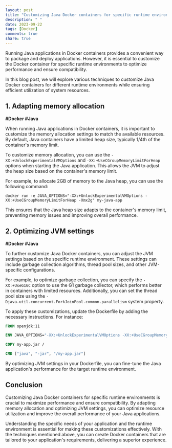 ```yaml
---
layout: post
title: "Customizing Java Docker containers for specific runtime environments"
description: " "
date: 2023-09-22
tags: [Docker]
comments: true
share: true
---
```


Running Java applications in Docker containers provides a convenient way to package and deploy applications. However, it is essential to customize the Docker container for specific runtime environments to optimize performance and ensure compatibility.

In this blog post, we will explore various techniques to customize Java Docker containers for different runtime environments while ensuring efficient utilization of system resources.

## 1. Adapting memory allocation

**#Docker #Java**

When running Java applications in Docker containers, it is important to customize the memory allocation settings to match the available resources. By default, Java containers have a limited heap size, typically 1/4th of the container's memory limit.

To customize memory allocation, you can use the `-XX:+UnlockExperimentalVMOptions` and `-XX:+UseCGroupMemoryLimitForHeap` options when starting the Java application. This allows the JVM to adjust the heap size based on the container's memory limit.

For example, to allocate 2GB of memory to the Java heap, you can use the following command:

```shell
docker run -e JAVA_OPTIONS="-XX:+UnlockExperimentalVMOptions -XX:+UseCGroupMemoryLimitForHeap -Xmx2g" my-java-app
```

This ensures that the Java heap size adapts to the container's memory limit, preventing memory issues and improving overall performance.

## 2. Optimizing JVM settings

**#Docker #Java**

To further customize Java Docker containers, you can adjust the JVM settings based on the specific runtime environment. These settings can include garbage collection algorithms, thread pool sizes, and other JVM-specific configurations.

For example, to optimize garbage collection, you can specify the `-XX:+UseG1GC` option to use the G1 garbage collector, which performs better in containers with limited resources. Additionally, you can set the thread pool size using the `-Djava.util.concurrent.ForkJoinPool.common.parallelism` system property.

To apply these customizations, update the Dockerfile by adding the necessary instructions. For instance:

```Dockerfile
FROM openjdk:11

ENV JAVA_OPTIONS="-XX:+UnlockExperimentalVMOptions -XX:+UseCGroupMemoryLimitForHeap -Xmx2g -XX:+UseG1GC -Djava.util.concurrent.ForkJoinPool.common.parallelism=16"

COPY my-app.jar /

CMD ["java", "-jar", "/my-app.jar"]
```

By optimizing JVM settings in your Dockerfile, you can fine-tune the Java application's performance for the target runtime environment.

## Conclusion

Customizing Java Docker containers for specific runtime environments is crucial to maximize performance and ensure compatibility. By adapting memory allocation and optimizing JVM settings, you can optimize resource utilization and improve the overall performance of your Java applications.

Understanding the specific needs of your application and the runtime environment is essential for making these customizations effectively. With the techniques mentioned above, you can create Docker containers that are tailored to your application's requirements, delivering a superior experience.